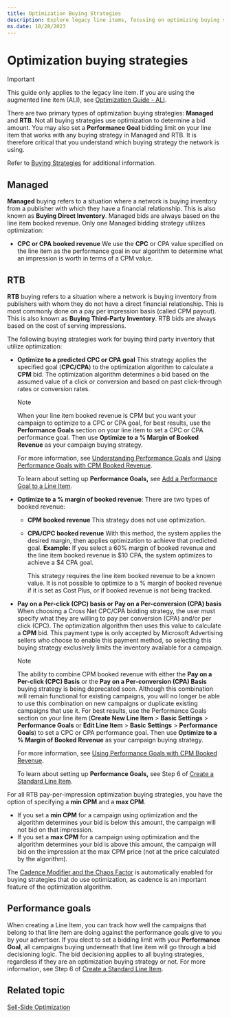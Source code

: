 ```yaml
---
title: Optimization Buying Strategies
description: Explore legacy line items, focusing on optimizing buying strategies through two main approaches, managed and RTB.
ms.date: 10/28/2023
---
```


# Optimization buying strategies

> [!IMPORTANT]
> This guide only applies to the legacy line item. If you are using the augmented line item (ALI), see [Optimization Guide - ALI](optimization-guide-ali.md).

There are two primary types of optimization buying strategies: **Managed** and **RTB**. Not all buying strategies use optimization to determine a bid amount. You may also set a **Performance Goal** bidding limit on your line item that works with any buying strategy in Managed and RTB. It is therefore critical that you understand which buying
strategy the network is using.

Refer to [Buying Strategies](buying-strategies.md) for additional information.

## Managed

**Managed** buying refers to a situation where a network is buying inventory from a publisher with which they have a financial relationship. This is also known as **Buying Direct Inventory**. Managed bids are always based on the line item booked revenue. Only one Managed bidding strategy utilizes optimization:

- **CPC or CPA booked revenue** We use the **CPC** or CPA value specified on the line item as the performance goal in our algorithm to determine what an impression is worth in terms of a CPM value.

## RTB

**RTB** buying refers to a situation where a network is buying inventory from publishers with whom they do not have a direct financial relationship. This is most commonly done on a pay per impression basis (called CPM payout). This is also known as **Buying Third-Party Inventory**. RTB bids are always based on the cost of serving impressions.

The following buying strategies work for buying third party inventory that utilize optimization:

- **Optimize to a predicted CPC or CPA goal** This strategy applies the specified goal (**CPC/CPA**) to the optimization algorithm to calculate a **CPM** bid. The optimization algorithm determines a bid based on the assumed value of a click or conversion and based on past click-through rates or conversion rates.
  
   > [!NOTE]
   > When your line item booked revenue is CPM but you want your campaign to optimize to a CPC or CPA goal, for best results, use the **Performance Goals** section on your line item to set a CPC or CPA performance goal. Then use **Optimize to a % Margin of Booked Revenue** as your campaign buying strategy.
  >
  > For more information, see [Understanding Performance Goals](understanding-performance-goals.md) and [Using Performance Goals with CPM Booked Revenue](using-performance-goals-with-cpm-booked-revenue.md).
  >
  > To learn about setting up **Performance Goals,** see [Add a Performance Goal to a Line Item](add-a-performance-goal-to-a-line-item.md).

- **Optimize to a % margin of booked revenue**: There are two types of booked revenue:
  - **CPM booked revenue** This strategy does not use optimization.

  - **CPA/CPC booked revenue** With this method, the system applies the desired margin, then applies optimization to achieve that predicted goal. **Example:** If you select a 60% margin of booked revenue and the line item booked revenue is $10 CPA, the system optimizes to achieve a $4 CPA goal.

    This strategy requires the line item booked revenue to be a known value. It is not possible to optimize to a % margin of booked revenue if it is set as Cost Plus, or if booked revenue is not being tracked.

- **Pay on a Per-click (CPC) basis or Pay on a Per-conversion (CPA) basis** When choosing a Cross Net CPC/CPA bidding strategy, the user must specify what they are willing to pay per conversion (CPA) and/or per click (CPC). The optimization algorithm then uses this value to calculate a **CPM** bid. This payment type is only accepted by Microsoft Advertising sellers who choose to enable this payment method, so selecting this buying strategy exclusively limits the inventory available for a campaign.
  
   > [!NOTE]
   > The ability to combine CPM booked revenue with either the **Pay on a Per-click (CPC) Basis** or the **Pay on a Per-conversion (CPA) Basis** buying strategy is being deprecated soon. Although this combination will remain functional for existing campaigns, you will no longer be able to use this combination on new campaigns or duplicate existing campaigns that use it. For best results, use the Performance Goals section on your line item (**Create New Line Item**  \>  **Basic Settings** \>  **Performance Goals**
   >  or **Edit Line Item**  \>  **Basic Settings**  \>  **Performance Goals**) to set a CPC or CPA performance goal. Then use **Optimize to a % Margin of Booked Revenue** as your campaign buying strategy.
   >
   > For more information, see [Using Performance Goals with CPM Booked Revenue](using-performance-goals-with-cpm-booked-revenue.md).
   >
   > To learn about setting up **Performance Goals,** see Step 6 of [Create a Standard Line Item](create-a-standard-line-item.md).

For all RTB pay-per-impression optimization buying strategies, you have the option of specifying a **min CPM** and a **max CPM**.

- If you set a **min CPM** for a campaign using optimization and the algorithm determines your bid is below this amount, the campaign will not bid on that impression.
- If you set a **max CPM** for a campaign using optimization and the algorithm determines your bid is above this amount, the campaign will bid on the impression at the max CPM price (not at the price calculated by the algorithm).

The [Cadence Modifier and the Chaos Factor](cadence-modifier-and-the-chaos-factor.md) is automatically enabled for buying strategies that do use optimization, as cadence is an important feature of the optimization algorithm.

## Performance goals

When creating a Line Item, you can track how well the campaigns that belong to that line item are doing against the performance goals give to you by your advertiser. If you elect to set a bidding limit with your **Performance Goal**, all campaigns buying underneath that line item will go through a bid decisioning logic. The bid decisioning applies to all buying strategies, regardless if they are an optimization buying strategy or not. For more information, see Step 6 of [Create a Standard Line Item](create-a-standard-line-item.md).

## Related topic

[Sell-Side Optimization](sell-side-optimization.md)